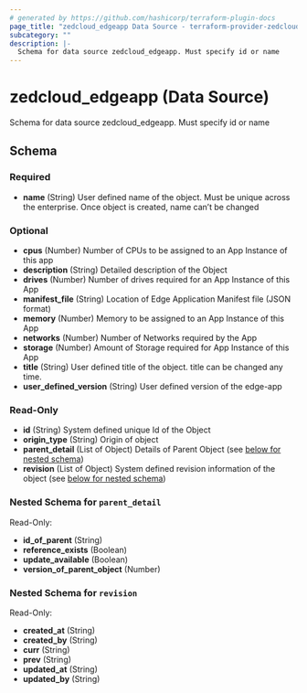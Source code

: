 ```yaml
---
# generated by https://github.com/hashicorp/terraform-plugin-docs
page_title: "zedcloud_edgeapp Data Source - terraform-provider-zedcloud"
subcategory: ""
description: |-
  Schema for data source zedcloud_edgeapp. Must specify id or name
---
```


# zedcloud_edgeapp (Data Source)

Schema for data source zedcloud_edgeapp. Must specify id or name



<!-- schema generated by tfplugindocs -->
## Schema

### Required

- **name** (String) User defined name of the object. Must be unique across the enterprise. Once object is created, name can’t be changed

### Optional

- **cpus** (Number) Number of CPUs to be assigned to an App Instance of this app
- **description** (String) Detailed description of the Object
- **drives** (Number) Number of drives required for an App Instance of this App
- **manifest_file** (String) Location of Edge Application Manifest file (JSON format)
- **memory** (Number) Memory to be assigned to an App Instance of this App
- **networks** (Number) Number of Networks required by the App
- **storage** (Number) Amount of Storage required for App Instance of this App
- **title** (String) User defined title of the object. title can be changed any time.
- **user_defined_version** (String) User defined version of the edge-app

### Read-Only

- **id** (String) System defined unique Id of the Object
- **origin_type** (String) Origin of object
- **parent_detail** (List of Object) Details of Parent Object (see [below for nested schema](#nestedatt--parent_detail))
- **revision** (List of Object) System defined revision information of the object (see [below for nested schema](#nestedatt--revision))

<a id="nestedatt--parent_detail"></a>
### Nested Schema for `parent_detail`

Read-Only:

- **id_of_parent** (String)
- **reference_exists** (Boolean)
- **update_available** (Boolean)
- **version_of_parent_object** (Number)


<a id="nestedatt--revision"></a>
### Nested Schema for `revision`

Read-Only:

- **created_at** (String)
- **created_by** (String)
- **curr** (String)
- **prev** (String)
- **updated_at** (String)
- **updated_by** (String)


